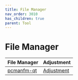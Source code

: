```yaml
---
title: File Manager
nav_order: 3010
has_children: true
parent: Tool
---
```



# File Manager

| File Manager | Adjustment |
| --- | --- |
| [pcmanfm-qt](https://samwhelp.github.io/lubuntu-adjustment/read/subject/tool/file-manager/pcmanfm-qt.html) | [Adjustment](https://github.com/samwhelp/lubuntu-adjustment/tree/main/prototype/main/tool-config/pcmanfm-qt) |
